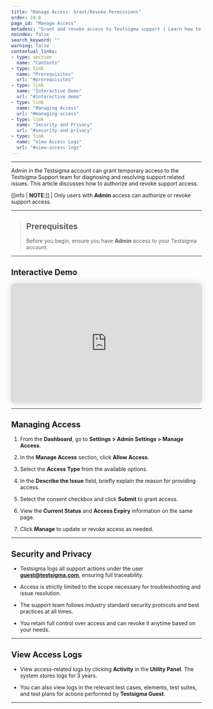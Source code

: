 ```yaml
---
title: "Manage Access: Grant/Revoke Permissions"
order: 19.8
page_id: "Manage Access"
metadesc: "Grant and revoke access to Testsigma support | Learn how to securely share access, view activity logs, & maintain full control over your account data"
noindex: false
search_keyword: ""
warning: false
contextual_links:
- type: section
  name: "Contents"
- type: link
  name: "Prerequisites"
  url: "#prerequisites"
- type: link
  name: "Interactive Demo"
  url: "#interactive demo"
- type: link
  name: "Managing Access"
  url: "#managing-access"
- type: link
  name: "Security and Privacy"
  url: "#security-and-privacy"
- type: link
  name: "View Access Logs"
  url: "#view-access-logs"
---
```


---

Admin in the Testsigma account can grant temporary access to the Testsigma Support team for diagnosing and resolving support related issues. This article discusses how to authorize and revoke support access.

[[info | **NOTE**:]]
| Only users with **Admin** access can authorize or revoke support access.

---

> ## **Prerequisites**
> 
> Before you begin, ensure you have **Admin** access to your Testsigma account.

---

## **Interactive Demo**

<div>
  <script async src="https://js.storylane.io/js/v2/storylane.js"></script>
  <div class="sl-embed" style="position:relative;padding-bottom:calc(57.41% + 25px);width:100%;height:0;transform:scale(1)">
    <iframe loading="lazy" class="sl-demo" src="https://app.storylane.io/demo/nis6mcirsivm?embed=inline" name="sl-embed" allow="fullscreen" allowfullscreen style="position:absolute;top:0;left:0;width:100%!important;height:100%!important;border:1px solid rgba(63,95,172,0.35);box-shadow: 0px 0px 18px rgba(26, 19, 72, 0.15);border-radius:10px;box-sizing:border-box;"></iframe>
  </div>
</div>

---

## **Managing Access** 

1. From the **Dashboard**, go to **Settings > Admin Settings > Manage Access**.

2. In the **Manage Access** section, click **Allow Access**.

3. Select the **Access Type** from the available options.

4. In the **Describe the Issue** field, briefly explain the reason for providing access.

5. Select the consent checkbox and click **Submit** to grant access.

6. View the **Current Status** and **Access Expiry** information on the same page.

7. Click **Manage** to update or revoke access as needed.

---

## **Security and Privacy**

- Testsigma logs all support actions under the user **guest@testsigma.com**, ensuring full traceability.

- Access is strictly limited to the scope necessary for troubleshooting and issue resolution.

- The support team follows industry standard security protocols and best practices at all times.

- You retain full control over access and can revoke it anytime based on your needs.

---

## **View Access Logs**

- View access-related logs by clicking **Activity** in the **Utility Panel**. The system stores logs for 3 years.

- You can also view logs in the relevant test cases, elements, test suites, and test plans for actions performed by **Testsigma Guest**.


---